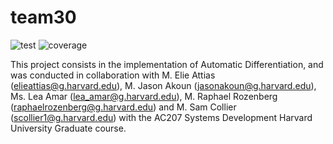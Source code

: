 # team30
![test](https://github.com/Harvard-CSE/Automatic_Differentiation/actions/workflows/test.yml/badge.svg)
![coverage](https://github.com/Harvard-CSE/Automatic_Differentiation/actions/workflows/coverage.yml/badge.svg)

This project consists in the implementation of Automatic Differentiation, and was conducted in collaboration with M. Elie Attias (elieattias@g.harvard.edu), M. Jason Akoun (jasonakoun@g.harvard.edu), Ms. Lea Amar (lea_amar@g.harvard.edu), M. Raphael Rozenberg (raphaelrozenberg@g.harvard.edu) and M. Sam Collier (scollier1@g.harvard.edu) with the AC207 Systems Development Harvard University Graduate course.
